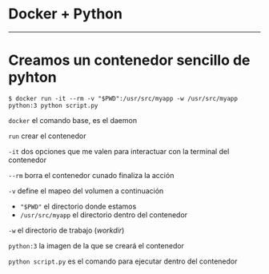# Docker + Python

---
# Creamos un contenedor sencillo de pyhton

`$ docker run -it --rm -v "$PWD":/usr/src/myapp -w /usr/src/myapp python:3 python script.py`

`docker` el comando base, es el daemon

`run` crear el contenedor

`-it` dos opciones que me valen para interactuar con la terminal del contenedor

`--rm` borra el contenedor cunado finaliza la acción

`-v` define el mapeo del volumen a continuación

- `"$PWD"` el directorio donde estamos
- `/usr/src/myapp` el directorio dentro del contenedor

`-w` el directorio de trabajo (_workdir_) 

`python:3` la imagen de la que se creará el contenedor

`python script.py` es el comando para ejecutar dentro del contenedor


